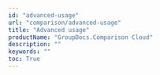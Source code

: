```yaml
---
id: "advanced-usage"
url: "comparison/advanced-usage"
title: "Advanced usage"
productName: "GroupDocs.Comparison Cloud"
description: ""
keywords: ""
toc: True
---
```


